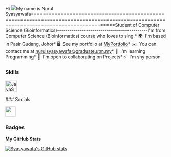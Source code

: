 Hi ![](https://user-images.githubusercontent.com/18350557/176309783-0785949b-9127-417c-8b55-ab5a4333674e.gif)My name is Nurul Syasyawafa========================================================================================================================================Student of Computer Science (Bioinformatics)--------------------------------------------I'm from Computer Science (Bioinformatics) course who loves to sing.* 🌍  I'm based in Pasir Gudang, Johor* 🖥️  See my portfolio at [MyPortfolio](http://myportfolio.com)* ✉️  You can contact me at [nurulsyasyawafa@graduate.utm.my](mailto:nurulsyasyawafa@graduate.utm.my)* 🧠  I'm learning Programming* 🤝  I'm open to collaborating on Projects* ⚡  I'm shy person

### Skills


<p align="left">
<a href="https://developer.mozilla.org/en-US/docs/Web/JavaScript" target="_blank" rel="noreferrer"><img src="https://raw.githubusercontent.com/danielcranney/readme-generator/main/public/icons/skills/javascript-colored.svg" width="36" height="36" alt="JavaScript" /></a></p>
### Socials<p align="left"> <a href="https://www.github.com/Syasyawafa" target="_blank" rel="noreferrer"> <picture> <source media="(prefers-color-scheme: dark)" srcset="https://raw.githubusercontent.com/danielcranney/readme-generator/main/public/icons/socials/github-dark.svg" /> <source media="(prefers-color-scheme: light)" srcset="https://raw.githubusercontent.com/danielcranney/readme-generator/main/public/icons/socials/github.svg" /> <img src="https://raw.githubusercontent.com/danielcranney/readme-generator/main/public/icons/socials/github.svg" width="32" height="32" /> </picture> </a></p>

### Badges

<b>My GitHub Stats</b>

<a href="http://www.github.com/Syasyawafa"><img src="https://github-readme-stats.vercel.app/api?username=Syasyawafa&show_icons=true&hide=&count_private=true&title_color=0891b2&text_color=ffffff&icon_color=0891b2&bg_color=1c1917&hide_border=true&show_icons=true" alt="Syasyawafa's GitHub stats" /></a>
